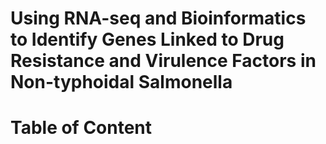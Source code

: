 # Using RNA-seq and Bioinformatics to Identify Genes Linked to Drug Resistance and Virulence Factors in Non-typhoidal Salmonella

# Table of Content

